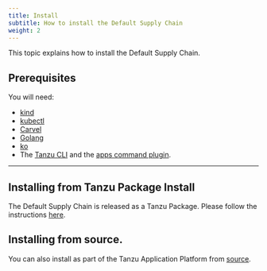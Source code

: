```yaml
---
title: Install
subtitle: How to install the Default Supply Chain
weight: 2
---
```


This topic explains how to install the Default Supply Chain.

## Prerequisites

You will need:
- [kind](https://kind.sigs.k8s.io/docs/user/quick-start/#installation)
- [kubectl](https://kubernetes.io/docs/tasks/tools/#kubectl)
- [Carvel](https://carvel.dev/#whole-suite)
- [Golang](https://golang.org/doc/install)
- [ko](https://github.com/google/ko#install)
- The [Tanzu CLI](https://github.com/vmware-tanzu/tanzu-framework/blob/main/docs/cli/getting-started.md) and the [apps command plugin](https://github.com/vmware-tanzu/tanzu-cli-apps-plugins).

---

## Installing from Tanzu Package Install

The Default Supply Chain is released as a Tanzu Package. Please follow the instructions [here](../install.md).

## Installing from source.
You can also install as part of the Tanzu Application Platform from [source](https://github.com/vmware-tanzu-private/inner-loop-supplychain).